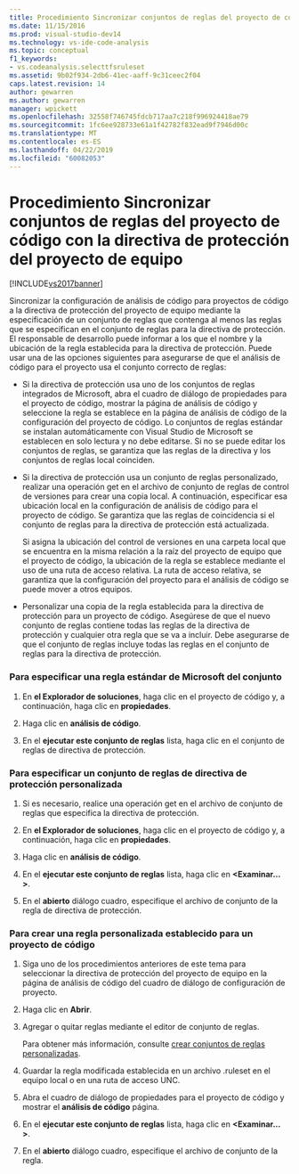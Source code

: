 ```yaml
---
title: Procedimiento Sincronizar conjuntos de reglas del proyecto de código con la directiva de comprobación del proyecto de equipo | Documentos de Microsoft
ms.date: 11/15/2016
ms.prod: visual-studio-dev14
ms.technology: vs-ide-code-analysis
ms.topic: conceptual
f1_keywords:
- vs.codeanalysis.selecttfsruleset
ms.assetid: 9b02f934-2db6-41ec-aaff-9c31ceec2f04
caps.latest.revision: 14
author: gewarren
ms.author: gewarren
manager: wpickett
ms.openlocfilehash: 32558f746745fdcb717aa7c218f996924418ae79
ms.sourcegitcommit: 1fc6ee928733e61a1f42782f832ead9f7946d00c
ms.translationtype: MT
ms.contentlocale: es-ES
ms.lasthandoff: 04/22/2019
ms.locfileid: "60082053"
---
```

# <a name="how-to-synchronize-code-project-rule-sets-with-team-project-check-in-policy"></a>Procedimiento Sincronizar conjuntos de reglas del proyecto de código con la directiva de protección del proyecto de equipo
[!INCLUDE[vs2017banner](../includes/vs2017banner.md)]

Sincronizar la configuración de análisis de código para proyectos de código a la directiva de protección del proyecto de equipo mediante la especificación de un conjunto de reglas que contenga al menos las reglas que se especifican en el conjunto de reglas para la directiva de protección. El responsable de desarrollo puede informar a los que el nombre y la ubicación de la regla establecida para la directiva de protección. Puede usar una de las opciones siguientes para asegurarse de que el análisis de código para el proyecto usa el conjunto correcto de reglas:  
  
- Si la directiva de protección usa uno de los conjuntos de reglas integrados de Microsoft, abra el cuadro de diálogo de propiedades para el proyecto de código, mostrar la página de análisis de código y seleccione la regla se establece en la página de análisis de código de la configuración del proyecto de código. Lo conjuntos de reglas estándar se instalan automáticamente con Visual Studio de Microsoft se establecen en solo lectura y no debe editarse. Si no se puede editar los conjuntos de reglas, se garantiza que las reglas de la directiva y los conjuntos de reglas local coinciden.  
  
- Si la directiva de protección usa un conjunto de reglas personalizado, realizar una operación get en el archivo de conjunto de reglas de control de versiones para crear una copia local. A continuación, especificar esa ubicación local en la configuración de análisis de código para el proyecto de código. Se garantiza que las reglas de coincidencia si el conjunto de reglas para la directiva de protección está actualizada.  
  
     Si asigna la ubicación del control de versiones en una carpeta local que se encuentra en la misma relación a la raíz del proyecto de equipo que el proyecto de código, la ubicación de la regla se establece mediante el uso de una ruta de acceso relativa. La ruta de acceso relativa, se garantiza que la configuración del proyecto para el análisis de código se puede mover a otros equipos.  
  
- Personalizar una copia de la regla establecida para la directiva de protección para un proyecto de código. Asegúrese de que el nuevo conjunto de reglas contiene todas las reglas de la directiva de protección y cualquier otra regla que se va a incluir. Debe asegurarse de que el conjunto de reglas incluye todas las reglas en el conjunto de reglas para la directiva de protección.  
  
### <a name="to-specify-a-microsoft-standard-rule-set"></a>Para especificar una regla estándar de Microsoft del conjunto  
  
1. En **el Explorador de soluciones**, haga clic en el proyecto de código y, a continuación, haga clic en **propiedades**.  
  
2. Haga clic en **análisis de código**.  
  
3. En el **ejecutar este conjunto de reglas** lista, haga clic en el conjunto de reglas de directiva de protección.  
  
### <a name="to-specify-a-custom-check-in-policy-rule-set"></a>Para especificar un conjunto de reglas de directiva de protección personalizada  
  
1. Si es necesario, realice una operación get en el archivo de conjunto de reglas que especifica la directiva de protección.  
  
2. En **el Explorador de soluciones**, haga clic en el proyecto de código y, a continuación, haga clic en **propiedades**.  
  
3. Haga clic en **análisis de código**.  
  
4. En el **ejecutar este conjunto de reglas** lista, haga clic en  **\<Examinar... >**.  
  
5. En el **abierto** diálogo cuadro, especifique el archivo de conjunto de la regla de directiva de protección.  
  
### <a name="to-create-a-custom-rule-set-for-a-code-project"></a>Para crear una regla personalizada establecido para un proyecto de código  
  
1. Siga uno de los procedimientos anteriores de este tema para seleccionar la directiva de protección del proyecto de equipo en la página de análisis de código del cuadro de diálogo de configuración de proyecto.  
  
2. Haga clic en **Abrir**.  
  
3. Agregar o quitar reglas mediante el editor de conjunto de reglas.  
  
     Para obtener más información, consulte [crear conjuntos de reglas personalizadas](../code-quality/creating-custom-code-analysis-rule-sets.md).  
  
4. Guardar la regla modificada establecida en un archivo .ruleset en el equipo local o en una ruta de acceso UNC.  
  
5. Abra el cuadro de diálogo de propiedades para el proyecto de código y mostrar el **análisis de código** página.  
  
6. En el **ejecutar este conjunto de reglas** lista, haga clic en  **\<Examinar... >**.  
  
7. En el **abierto** diálogo cuadro, especifique el archivo de conjunto de la regla.
